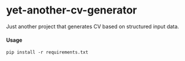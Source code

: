 # yet-another-cv-generator

Just another project that generates CV based on structured input data.

#### Usage

`pip install -r requirements.txt`

